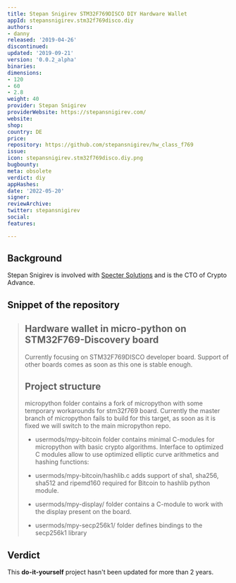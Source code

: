 ```yaml
---
title: Stepan Snigirev STM32F769DISCO DIY Hardware Wallet
appId: stepansnigirev.stm32f769disco.diy
authors:
- danny
released: '2019-04-26'
discontinued: 
updated: '2019-09-21'
version: '0.0.2_alpha'
binaries: 
dimensions:
- 120
- 60
- 2.8
weight: 40
provider: Stepan Snigirev
providerWebsite: https://stepansnigirev.com/
website: 
shop: 
country: DE
price: 
repository: https://github.com/stepansnigirev/hw_class_f769
issue: 
icon: stepansnigirev.stm32f769disco.diy.png
bugbounty: 
meta: obsolete
verdict: diy
appHashes: 
date: '2022-05-20'
signer: 
reviewArchive: 
twitter: stepansnigirev
social: 
features: 

---
```


## Background 

Stepan Snigirev is involved with [Specter Solutions](https://specter.solutions/) and is the CTO of Crypto Advance. 

## Snippet of the repository

> ## Hardware wallet in micro-python on STM32F769-Discovery board
>
> Currently focusing on STM32F769DISCO developer board. Support of other boards comes as soon as this one is stable enough.
>
> ## Project structure
> 
> micropython folder contains a fork of micropython with some temporary workarounds for stm32f769 board. Currently the master branch of micropython fails to build for this target, as soon as it is fixed we will switch to the main micropython repo.
>
> - usermods/mpy-bitcoin folder contains minimal C-modules for micropython with basic crypto algorithms. Interface to optimized C modules allow to use optimized elliptic curve arithmetics and hashing functions:
>
> - usermods/mpy-bitcoin/hashlib.c adds support of sha1, sha256, sha512 and ripemd160 required for Bitcoin to hashlib python module.
>
> - usermods/mpy-display/ folder contains a C-module to work with the display present on the board.
>
> - usermods/mpy-secp256k1/ folder defines bindings to the secp256k1 library

## Verdict 

This **do-it-yourself** project hasn't been updated for more than 2 years.